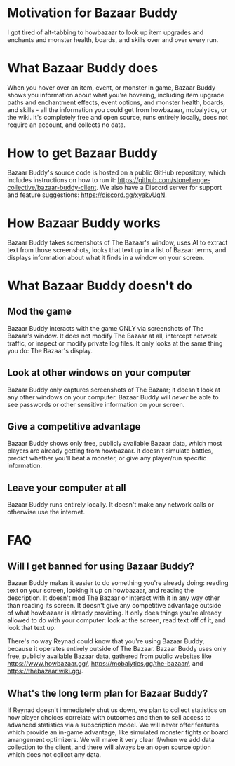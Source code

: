 # Motivation for Bazaar Buddy
I got tired of alt-tabbing to howbazaar to look up item upgrades and enchants and monster health, boards, and skills over and over every run.

# What Bazaar Buddy does
When you hover over an item, event, or monster in game, Bazaar Buddy shows you information about what you're hovering, including item upgrade paths and enchantment effects, event options, and monster health, boards, and skills - all the information you could get from howbazaar, mobalytics, or the wiki. It's completely free and open source, runs entirely locally, does not require an account, and collects no data.

# How to get Bazaar Buddy
Bazaar Buddy's source code is hosted on a public GitHub repository, which includes instructions on how to run it: <https://github.com/stonehenge-collective/bazaar-buddy-client>. We also have a Discord server for support and feature suggestions: <https://discord.gg/xyakvUqN>.

# How Bazaar Buddy works
Bazaar Buddy takes screenshots of The Bazaar's window, uses AI to extract text from those screenshots, looks that text up in a list of Bazaar terms, and displays information about what it finds in a window on your screen.

# What Bazaar Buddy doesn't do
## Mod the game
Bazaar Buddy interacts with the game ONLY via screenshots of The Bazaar's window. It does not modify The Bazaar at all, intercept network traffic, or inspect or modify private log files. It only looks at the same thing you do: The Bazaar's display.

## Look at other windows on your computer
Bazaar Buddy only captures screenshots of The Bazaar; it doesn't look at any other windows on your computer. Bazaar Buddy will _never_ be able to see passwords or other sensitive information on your screen.

## Give a competitive advantage
Bazaar Buddy shows only free, publicly available Bazaar data, which most players are already getting from howbazaar. It doesn't simulate battles, predict whether you'll beat a monster, or give any player/run specific information.

## Leave your computer at all
Bazaar Buddy runs entirely locally. It doesn't make any network calls or otherwise use the internet.

# FAQ
## Will I get banned for using Bazaar Buddy?
Bazaar Buddy makes it easier to do something you're already doing: reading text on your screen, looking it up on howbazaar, and reading the description. It doesn't mod The Bazaar or interact with it in any way other than reading its screen. It doesn't give any competitive advantage outside of what howbazaar is already providing. It only does things you're already allowed to do with your computer: look at the screen, read text off of it, and look that text up. 

There's no way Reynad could know that you're using Bazaar Buddy, because it operates entirely outside of The Bazaar. Bazaar Buddy uses only free, publicly available Bazaar data, gathered from public websites like <https://www.howbazaar.gg/>, <https://mobalytics.gg/the-bazaar/>, and <https://thebazaar.wiki.gg/>.

## What's the long term plan for Bazaar Buddy?
If Reynad doesn't immediately shut us down, we plan to collect statistics on how player choices correlate with outcomes and then to sell access to advanced statistics via a subscription model. We will never offer features which provide an in-game advantage, like simulated monster fights or board arrangement optimizers. We will make it very clear if/when we add data collection to the client, and there will always be an open source option which does not collect any data.
